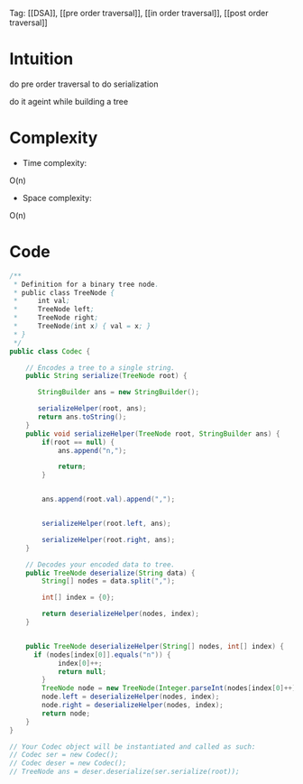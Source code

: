Tag: [[DSA]], [[pre order traversal]], [[in order traversal]], [[post order traversal]]

# Intuition

do pre order traversal to do serialization

do it ageint while building a tree

# Complexity

- Time complexity:

O(n)

- Space complexity:

O(n)

# Code

```java
/**
 * Definition for a binary tree node.
 * public class TreeNode {
 *     int val;
 *     TreeNode left;
 *     TreeNode right;
 *     TreeNode(int x) { val = x; }
 * }
 */
public class Codec {

    // Encodes a tree to a single string.
    public String serialize(TreeNode root) {

       StringBuilder ans = new StringBuilder();

       serializeHelper(root, ans);
       return ans.toString(); 
    }
    public void serializeHelper(TreeNode root, StringBuilder ans) {
        if(root == null) {
            ans.append("n,");

            return;
        }


        ans.append(root.val).append(",");


        serializeHelper(root.left, ans);

        serializeHelper(root.right, ans);
    }

    // Decodes your encoded data to tree.
    public TreeNode deserialize(String data) {
        String[] nodes = data.split(",");

        int[] index = {0};

        return deserializeHelper(nodes, index);
    }


    public TreeNode deserializeHelper(String[] nodes, int[] index) {
      if (nodes[index[0]].equals("n")) {
            index[0]++;
            return null;
        }
        TreeNode node = new TreeNode(Integer.parseInt(nodes[index[0]++]));
        node.left = deserializeHelper(nodes, index);
        node.right = deserializeHelper(nodes, index);
        return node;
    }
}

// Your Codec object will be instantiated and called as such:
// Codec ser = new Codec();
// Codec deser = new Codec();
// TreeNode ans = deser.deserialize(ser.serialize(root));
```